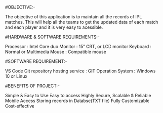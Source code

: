 
#OBJECTIVE:-

The objective of this application is to maintain all the records of IPL matches. This will help all the teams to get the updated data of each match and each player and it is very easy to acessible.

#HARDWARE & SOFTWARE REQUIREMENTS:-

Processor : Intel Core duo Monitor : 15” CRT, or LCD monitor Keyboard : Normal or Multimedia Mouse : Compatible mouse

#SOFTWARE REQUIREMENT:-

VS Code Git repository hosting service : GIT Operation System : Windows 10 or Linux

#BENEFITS OF PROJECT:-

Simple & Easy to Use
Easy to access
Highly Secure, Scalable & Reliable
Mobile Access
Storing records in Databse(TXT file)
Fully Customizable
Cost-effective

